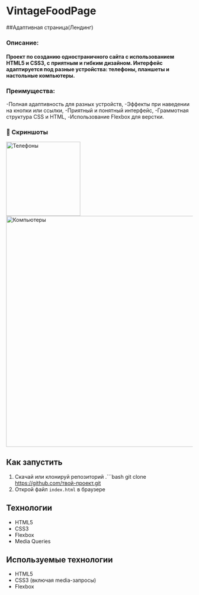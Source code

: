 # VintageFoodPage

##Адаптивная страница(Лендинг)

### Описание:

#### Проект по созданию одностраничного сайта с использованием **HTML5** и **CSS3**, с приятным и гибким дизайном. Интерфейс адаптируется под разные устройства: телефоны, планшеты и настольные компьютеры.

### Преимущества:

  -Полная адаптивность для разных устройств,
  -Эффекты при наведении на кнопки или ссылки,
  -Приятный и понятный интерфейс,
  -Граммотная структура CSS и HTML,
  -Использование Flexbox для верстки.

  

### 📸 Скриншоты

<div align="left">

  <img src="Vintage_Food/images/phones.png" width="200" alt="Телефоны" style="vertical-align: top; margin-right: 10px;" />
    <img src="Vintage_Food/images/Computers.png" width="623" alt="Компьютеры" style="vertical-align: top; gap: 20px;"/>
</div>



## Как запустить

1. Скачай или клонируй репозиторий
 .```bash
   git clone https://github.com/твой-проект.git
2. Открой файл `index.html` в браузере

##  Технологии

- HTML5
- CSS3
- Flexbox
- Media Queries

## Используемые технологии

- HTML5
- CSS3 (включая media-запросы)
- Flexbox
